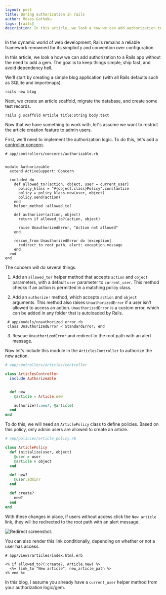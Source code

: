 ```yaml
---
layout: post
title: Boring authorization in rails
author: Moses Gathuku
tags: [rails]
description: In this article, we look a how we can add authorization to to rails app without the need for pulling a gem to keep this simple, ship fast and avoid dependency hell.
---
```



In the dynamic world of web development, Rails remains a reliable framework renowned for its simplicity and convention over configuration. 

In this article, we look a how we can add authorization to a Rails app without the need to add a gem. The goal is to keep things simple, ship fast, and avoid dependency hell.

We'll start by creating a simple blog application (with all Rails defaults such as SQLite and importmaps).


```
rails new blog
```

Next, we create an article scaffold, migrate the database, and create some test records.

```
rails g scaffold Article title:string body:text
```


Now that we have something to work with, let's assume we want to restrict the article creation feature to admin users. 

First, we'll need to implement the authorization logic. To do this, let's add a [controller concern](https://api.rubyonrails.org/classes/ActiveSupport/Concern.html).

```
# app/controllers/concerns/authorizable.rb


module Authorizeable
  extend ActiveSupport::Concern

  included do
    def allowed_to?(action, object, user = current_user)
      policy_klass = "#{object.class}Policy".constantize
      policy = policy_klass.new(user, object)
      policy.send(action)
    end
    helper_method :allowed_to?

    def authorize!(action, object)
      return if allowed_to?(action, object)

      raise UnauthorizedError, "Action not allowed"
    end

    rescue_from UnauthorizedError do |exception|
      redirect_to root_path, alert: exception.message
    end
  end
end

```

The concern will do several things. 

1. Add an `allowed_to?` helper method that accepts `action` and `object` parameters, with a default `user` parameter to `current_user`. This method checks if an action is permitted in a matching policy class.

2. Add an `authorize!` method, which accepts `action` and `object` arguments. This method also raises `UnauthorizedError` if a user isn't allowed to access an action. `UnauthorizedError` is a custom error, which can be added in any folder that is autoloaded by Rails. 

```
 # app/models/unauthorized_error.rb
 class UnauthorizedError < StandardError; end
```

3. Rescue `UnauthorizedError` and redirect to the root path with an alert message.



Now let's include this module in the `ArticlesController` to authorize the new action.

```rb
# app/controllers/articles/controller

class ArticlesController
  include Authorizeable


  def new
    @article = Article.new

    authorize!(:new?, @article)
  end
end
```

To do this, we will need an `ArticlePolicy` class to define policies. Based on this policy, only admin users are allowed to create an article.

```rb
# app/policies/article_policy.rb

class ArticlePolicy
  def initialize(user, object)
    @user = user
    @article = object
  end

  def new?
    @user.admin?
  end

  def create?
    new?
  end
end
```

With these changes in place, if users without access click the `New article` link, they will be redirected to the root path with an alert message. 

![Redirect screenshot.](https://share.cleanshot.com/pNf2h8mS)


You can also render this link conditionally, depending on whether or not a user has access.

```
# app/views/articles/index.html.erb

<% if allowed_to?(:create?, Article.new) %>
  <%= link_to "New article", new_article_path %>
<% end %>
```

In this blog, I assume you already have a `current_user` helper method from your authorization logic/gem.
